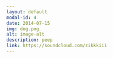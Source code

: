```yaml
---
layout: default
modal-id: 4
date: 2014-07-15
img: dog.png
alt: image-alt
description: peep
link: https://soundcloud.com/zikkkiii
---
```

